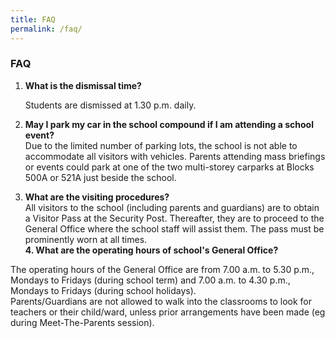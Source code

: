 ```yaml
---
title: FAQ
permalink: /faq/
---
```

### **FAQ**

1. **What is the dismissal time?**

   Students are dismissed at 1.30 p.m. daily.

2. **May I park my car in the school compound if I am attending a school event?**  
Due to the limited number of parking lots, the school is not able to accommodate all visitors with vehicles. Parents attending mass briefings or events could park at one of the two multi-storey carparks at Blocks 500A or 521A just beside the school. 

3. **What are the visiting procedures?**  
All visitors to the school (including parents and guardians) are to obtain a Visitor Pass at the Security Post. Thereafter, they are to proceed to the General Office where the school staff will assist them. The pass must be prominently worn at all times.  
**4. What are the operating hours of school's General Office?**

 The operating hours of the General Office are   from 7.00 a.m. to 5.30 p.m., Mondays to Fridays (during school term) and 7.00 a.m. to 4.30 p.m., Mondays to Fridays (during school holidays).  
Parents/Guardians are not allowed to walk into the classrooms to look for teachers or their child/ward, unless prior arrangements have been made (eg during Meet-The-Parents session).